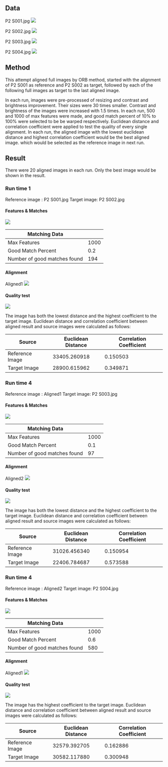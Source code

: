 ## Data
P2 S001.jpg
![](preview/P2%20S001.jpg)

P2 S002.jpg
![](preview/P2%20S002.jpg)

P2 S003.jpg
![](preview/P2%20S003.jpg)

P2 S004.jpg
![](preview/P2%20S004.jpg)

## Method
This attempt aligned full images by ORB method, started with the alignment of P2 S001 as reference and P2 S002 as target, followed by each of the following full images as target to the last aligned image.

In each run, images were pre-processed of resizing and contrast and brightness improvement. Their sizes were 30 times smaller. Contrast and brightness of the images were increased with 1.5 times.
In each run, 500 and 1000 of max features were made, and good match percent of 10% to 100% were selected to be be warped respectively.
Euclidean distance and correlation coefficient were applied to test the quality of every single alignment.  In each run, the aligned image with the lowest euclidean distance and highest correlation coefficient would be the best aligned image. which would be selected as the reference image in next run.

## Result
There were 20 aligned images in each run. Only the best image would be shown in the result.

### Run time 1
Reference image : P2 S001.jpg
Target image: P2 S002.jpg
#### Features & Matches
![](../final_output/aligned/good/matches_1_1000_0.2(40j).jpg)

|  Matching Data  |   |
| -----------------------------------  | --- |
| Max Features                         | 1000 |
|          Good Match Percent          | 0.2  |
|     Number of good matches found     | 194  |
#### Alignment
Aligned1
![](../final_output/aligned/good/aligned_1_1000_0.2(40j).jpg)
#### Quality test
![](../final_output/quality%20test/good/test_1_1000_0.2.jpg)

The image has both the lowest distance and the highest coefficient to the target image.
Euclidean distance and correlation coefficient between aligned result and source images were calculated as follows:

|     Source      | Euclidean Distance | Correlation Coefficient |
| ------------ | --- | --- |
| Reference Image | 33405.260918  |   0.150503   |
|  Target Image   | 28900.615962  |   0.349871    |

### Run time 4
Reference image : Aligned1
Target image: P2 S003.jpg
#### Features & Matches
![](../final_output/aligned/good/matches_4_1000_0.1.jpg)

|  Matching Data  |   |
| -----------------------------------  | --- |
| Max Features                         | 1000 |
|          Good Match Percent          | 0.1 |
|     Number of good matches found     | 97  |
#### Alignment
Aligned2
![](../final_output/aligned/good/aligned_4_1000_0.1.jpg)
#### Quality test
![](../final_output/quality%20test/good/test_4_1000_0.1.jpg)

The image has both the lowest distance and the highest coefficient to the target image.
Euclidean distance and correlation coefficient between aligned result and source images were calculated as follows:

|     Source      | Euclidean Distance | Correlation Coefficient |
| ------------ | --- | --- |
| Reference Image | 31026.456340  |   0.150954   |
|  Target Image   | 22406.784687  |   0.573588    |

### Run time 4
Reference image : Aligned2
Target image: P2 S004.jpg
#### Features & Matches
![](../final_output/aligned/good/matches_5_1000_0.6.jpg)

|  Matching Data  |   |
| -----------------------------------  | --- |
| Max Features                         | 1000 |
|          Good Match Percent          | 0.6 |
|     Number of good matches found     | 580  |
#### Alignment
Aligned1
![](../final_output/aligned/good/aligned_5_1000_0.6.jpg)
#### Quality test
![](../final_output/quality%20test/good/test_5_1000_0.6.jpg)

The image has the highest coefficient to the target image.
Euclidean distance and correlation coefficient between aligned result and source images were calculated as follows:

|     Source      | Euclidean Distance | Correlation Coefficient |
| ------------ | --- | --- |
| Reference Image | 32579.392705  |  0.162886     |  
|  Target Image   | 30582.117880  |   0.300948    |


